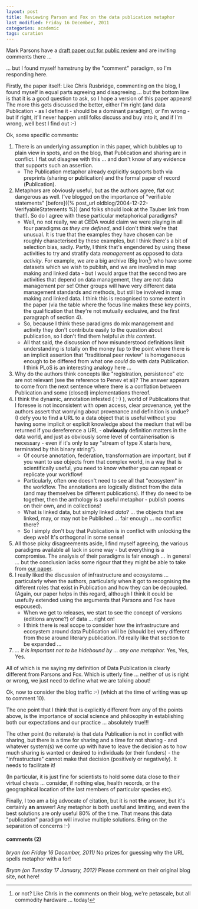```yaml
---
layout: post
title: Reviewing Parson and Fox on the data publication metaphor
last_modified: Friday 16 December, 2011
categories: academic
tags: curation
---
```

Mark Parsons have a [draft paper out for public review](http://mp-datamatters.blogspot.com/2011/12/seeking-open-review-of-provocative-data.html)  and are inviting comments there ...

... but I found myself hamstrung by the "comment" paradigm, so I'm responding here.

Firstly, the paper itself: Like Chris Rusbridge, commenting on the blog, I found myself in equal parts agreeing and disagreeing ... but the bottom line is that it is a good question to ask, so I hope a version of this paper appears! The more this gets discussed the better, either I'm right (and data Publication - as I define it - should be a dominant paradigm), or I'm wrong - but if right, it'll never happen until folks discuss and buy into it, and if I'm wrong, well best I find out :-)

Ok, some specific comments: 1. There is an underlying assumption in this paper, which bubbles up to plain view in spots, and on the blog, that Publication and sharing are in conflict. I flat out disagree with this ... and don't know of any evidence that supports such an assertion.
    * The Publication metaphor already explicitly supports both via preprints (sharing or **p**ublication) and the formal paper of record (**P**ublication). 1. Metaphors are obviously useful, but as the authors agree, flat out dangerous as well. I've blogged on the importance of "verifiable statements" [before]({% post_url oldblog/2004-12-22-VerifyableStatements %}) (and folks should look at the Tauber link from that!). So do I agree with these particular metaphorical paradigms? 
    * Well, no not really, we at CEDA would claim we were playing in all four paradigms *as they are defined*, and I don't think we're that unusual. It is true that the examples they have chosen can be roughly characterised by these examples, but I think there's a bit of selection bias, sadly. Partly, I think that's engendered by using these activities to try and stratify data *management* as opposed to data *activity*. For example, we are a big archive (Big Iron[^1]) who have some datasets which we wish to publish, and we are involved in map making and linked data - but I would argue that the second two are activities that depend on data management, they are not data management per se! Other groups will have very different data management standards and methods, but still be involved in map making and linked data. I think this is recognised to some extent in the paper (via the table where the focus line makes these key points, the qualification that they're not mutually exclusive, and the first paragraph of section 4).
    * So, because I think these paradigms do mix management and activity they don't contribute easily to the question about publication, so I don't find them helpful *in this context*.
    * All that said, the discussion of how misunderstood definitions limit understanding is totally on the money (up to the point where there is an implicit assertion that "traditional peer review" is homogeneous enough to be differed from what one *could* do with data Publication. I think PLoS is an interesting analogy here ...1. Why do the authors think concepts like "registration, persistence" etc are not relevant (see the reference to Penev et al)? The answer appears to come from the next sentence where there is a conflation between Publication and some (closed) implementations thereof. 1. I think the dynamic, annotation infested ( :-) ), world of Publications that I foresee is not inconsistent with open access, clear provenance, yet the authors assert that worrying about provenance and definition is undue? (I defy you to find a URL to a data object that is useful without you having some implicit or explicit knowledge about the medium that will be returned  if you dereference a URL - **obviously** definition matters in the data world, and just as obviously some level of containerisation is necessary - even if it's only to say "stream of type X starts here, terminated by this binary string").
    * Of course annotation, federation, transformation are important, but if you want to use objects from that complex world, in a way that is scientifically useful, you need to know whether you can repeat or replicate your workflow!
    * Particularly, often one doesn't need to see all that "ecosystem" in the workflow. The annotations are logically distinct from the data (and may themselves be different publications). If they do need to be together, then the anthology is a useful metaphor - publish poems on their own, and in collections!
    * What is linked data, but simply linked *data*? ... the objects that are linked, may, or may not be Published ... fair enough ... no conflict there?
    * So I simply don't buy that Publication is in conflict with unlocking the deep web! It's orthogonal in some sense!1. All those picky disagreements aside,  I find myself agreeing, the various paradigms available all lack in some way - but everything is a compromise. The analysis of their paradigms is fair enough ... in general ... but the conclusion lacks some rigour that they might be able to take from [our paper](http://www.ijdc.net/index.php/ijdc/article/download/181/265).1. I really liked the discussion of infrastructure and ecosystems ... particularly when the authors, particularly when it got to recognising the different roles that exist in Publication and how they can be decoupled. (Again, our paper helps in this regard, although I think it could be usefully extended using the arguments that Parsons and Fox have espoused).
    * When we get to releases, we start to see the concept of versions (editions anyone?) of data ... right on!
    * I think there is real scope to consider how the infrastructure and ecosystem around data Publication will be (should be) very different from those around literary publication. I'd really like that section to be expanded ...1. *... it is important not to be hidebound by ... any one metaphor.* Yes, Yes, Yes.

All of which is me saying my definition of Data Publication is clearly different from Parsons and Fox. Which is utterly fine ... neither of us is right or wrong, we just need to define what we are talking about!

Ok, now to consider the blog traffic :-) (which at the time of writing was up to comment 10).

The one point that I think that is explicitly different from any of the points above, is the importance of social science and philosophy in establishing both our expectations and our practice ... absolutely true!!!

The other point (to reiterate) is that data Publication is not in conflict with sharing, but there is a time for sharing and a time for not sharing - and whatever system(s) we come up with have to leave the decision as to how much sharing is wanted or desired to individuals (or their funders) - the "infrastructure" cannot make that decision (positively or negatively). It needs to facilitate it!

(In particular, it is just fine for scientists to hold some data close to their virtual chests ... consider, if nothing else, health records, or the geographical location of the last members of particular species etc).

Finally, I too am a big advocate of citation, but it is not **the** answer, but it's certainly **an** answer! Any metaphor is both useful and limiting, and even the best solutions are only useful 80% of the time. That means this data "publication" paradigm will involve multiple solutions. Bring on the separation of concerns :-)

[^1]: or not? Like Chris in the comments on their blog, we're petascale, but all commodity hardware ... today!


#### comments (2)
*bryan (on Friday 16 December, 2011)*
No prizes for guessing why the URL spells metaphor with a for!

*Bryan (on Tuesday 17 January, 2012)*
Please comment on their original blog site, not here!
